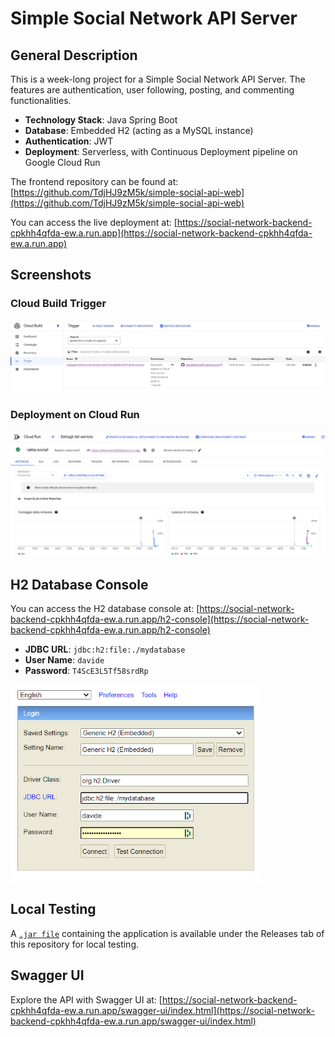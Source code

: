 # Simple Social Network API Server

## General Description

This is a week-long project for a Simple Social Network API Server. The features are authentication, user following, posting, and commenting functionalities.

- **Technology Stack**: Java Spring Boot
- **Database**: Embedded H2 (acting as a MySQL instance)
- **Authentication**: JWT
- **Deployment**: Serverless, with Continuous Deployment pipeline on Google Cloud Run

The frontend repository can be found at:
[https://github.com/TdjHJ9zM5k/simple-social-api-web](https://github.com/TdjHJ9zM5k/simple-social-api-web)

You can access the live deployment at:
[https://social-network-backend-cpkhh4qfda-ew.a.run.app](https://social-network-backend-cpkhh4qfda-ew.a.run.app)



## Screenshots

### Cloud Build Trigger
<img src="docs/screenshots/cloud_build.png" alt="Trigger" width="600"/>

### Deployment on Cloud Run
<img src="docs/screenshots/cloud_run.png" alt="Deployment" width="600"/>

## H2 Database Console

You can access the H2 database console at:
[https://social-network-backend-cpkhh4qfda-ew.a.run.app/h2-console](https://social-network-backend-cpkhh4qfda-ew.a.run.app/h2-console)

- **JDBC URL**: `jdbc:h2:file:./mydatabase`
- **User Name**: `davide`
- **Password**: `T4ScE3L5Tf58srdRp`

<img src="docs/screenshots/h2-console.png" alt="H2 Console" width="400"/>

## Local Testing

A [`.jar file`](https://github.com/TdjHJ9zM5k/simple-social-api-server/releases/latest) containing the application is available under the Releases tab of this repository for local testing.

## Swagger UI

Explore the API with Swagger UI at:
[https://social-network-backend-cpkhh4qfda-ew.a.run.app/swagger-ui/index.html](https://social-network-backend-cpkhh4qfda-ew.a.run.app/swagger-ui/index.html)

